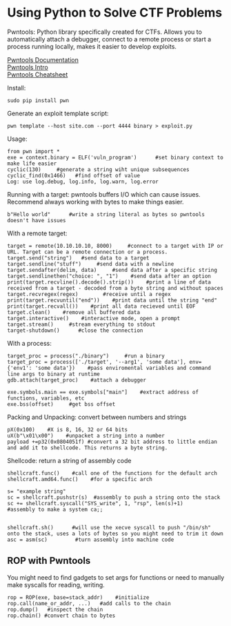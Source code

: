 # Using Python to Solve CTF Problems    
Pwntools: Python library specifically created for CTFs. Allows you to automatically attach a debugger, connect to a remote process or start a process running locally, makes it easier to develop exploits.             

[Pwntools Documentation](https://docs.pwntools.com/en/stable/)      
[Pwntools Intro](https://guyinatuxedo.github.io/02-intro_tooling/pwntools/index.html#pwntools-intro)     
[Pwntools Cheatsheet](https://gist.github.com/anvbis/64907e4f90974c4bdd930baeb705dedf)    

Install:    

    sudo pip install pwn    
Generate an exploit template script:     

    pwn template --host site.com --port 4444 binary > exploit.py 
Usage:   

    from pwn import *    
    exe = context.binary = ELF('vuln_program')      #set binary context to make life easier   
    cyclic(130)     #generate a string wiht unique subsequences     
    cyclic_find(0x1466)   #find offset of value 
    Log: use log.debug, log.info, log.warn, log.error
Running with a target: pwntools buffers I/O which can cause issues. Recommend always working with bytes to make things easier.     

    b"Hello world"      #write a string literal as bytes so pwntools doesn't have issues     
With a remote target:   

    target = remote(10.10.10.10, 8000)     #connect to a target with IP or URL. Target can be a remote connection or a process.     
    target.send("string")   #send data to a target   
    target.sendline("stuff")     #send data with a newline   
    target.sendafter(delim, data)     #send data after a specific string   
    target.sendlinethen("choice: ", "1")    #send data after an option  
    print(target.recvline().decode().strip())    #print a line of data received from a target - decoded from a byte string and without spaces     
    target.recvregex(regex)        #receive until a regex   
    print(target.recvuntil("end"))    #print data until the string "end"       
    print(target.recvall())    #print all data recieved until EOF  
    target.clean()    #remove all buffered data   
    target.interactive()    #interactive mode, open a prompt    
    target.stream()     #stream everything to stdout    
    target-shutdown()      #close the connection   
 
With a process:   

    target_proc = process("./binary")     #run a binary      
    target_proc = process(['./target', '--arg1', 'some data'], env={'env1': 'some data'})    #pass enviromental variables and command line args to binary at runtime    
    gdb.attach(target_proc)    #attach a debugger     

    exe.symbols.main == exe.symbols["main"]    #extract address of functions, variables, etc   
    exe.bss(offset)     #get bss offset  
Packing and Unpacking: convert between numbers and strings     

    pX(0x100)    #X is 8, 16, 32 or 64 bits    
    uX(b"\x01\x00")    #unpacket a string into a number   
    payload +=p32(0x0804051f) #convert a 32 bit address to little endian and add it to shellcode. This returns a byte string.       

Shellcode: return a string of assembly code        

    shellcraft.func()    #call one of the functions for the default arch     
    shellcraft.amd64.func()    #for a specific arch  

    s= "example string"   
    sc = shellcraft.pushstr(s)  #assembly to push a string onto the stack   
    sc += shellcraft.syscall("SYS_write", 1, "rsp", len(s)+1)      #assembly to make a system ca;;    

    
    shellcraft.sh()      #will use the xecve syscall to push "/bin/sh" onto the stack, uses a lots of bytes so you might need to trim it down    
    asc = asm(sc)         #turn assembly into machine code   
## ROP with Pwntools     
You might need to find gadgets to set args for functions or need to manually make syscalls for reading, writing.        

    rop = ROP(exe, base=stack_addr)    #initialize    
    rop.call(name_or_addr, ...)   #add calls to the chain     
    rop.dump()   #inspect the chain    
    rop.chain() #convert chain to bytes    
